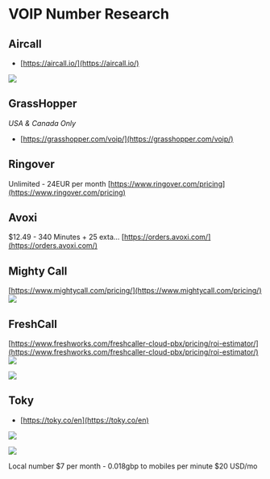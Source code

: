 # VOIP Number Research

## Aircall
-   [https://aircall.io/](https://aircall.io/)

![](https://images.amplenote.com/d4139ff4-dcfe-11ec-b2aa-56d122faa7cc/c0669357-cb59-41c6-b52d-ea504435ddcd.jpg)


## GrassHopper
_USA & Canada Only_
-   [https://grasshopper.com/voip/](https://grasshopper.com/voip/)


## Ringover
Unlimited - 24EUR per month
[https://www.ringover.com/pricing](https://www.ringover.com/pricing)


## Avoxi
$12.49 - 340 Minutes + 25 exta…
[https://orders.avoxi.com/](https://orders.avoxi.com/)


## Mighty Call
[https://www.mightycall.com/pricing/](https://www.mightycall.com/pricing/)
![](https://images.amplenote.com/d4139ff4-dcfe-11ec-b2aa-56d122faa7cc/84b7de2b-6200-4498-bf81-e0fa2acdf8ad.jpg)


## FreshCall
[https://www.freshworks.com/freshcaller-cloud-pbx/pricing/roi-estimator/](https://www.freshworks.com/freshcaller-cloud-pbx/pricing/roi-estimator/)
![](https://images.amplenote.com/d4139ff4-dcfe-11ec-b2aa-56d122faa7cc/e0d9ef40-21ec-4746-bb98-6eafcdd5aa39.jpg)

![](https://images.amplenote.com/d4139ff4-dcfe-11ec-b2aa-56d122faa7cc/e0c323e6-51c0-48ca-8684-98bd6c4526c1.jpg)


## Toky
-   [https://toky.co/en](https://toky.co/en)

![](https://images.amplenote.com/d4139ff4-dcfe-11ec-b2aa-56d122faa7cc/48a57139-8956-4508-b383-9295136d9fe4.jpg)

![](https://images.amplenote.com/d4139ff4-dcfe-11ec-b2aa-56d122faa7cc/eb3870a5-e62b-4055-8729-82009b8882cd.jpg)

Local number $7 per month - 0.018gbp to mobiles per minute
$20 USD/mo